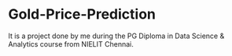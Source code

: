 # Gold-Price-Prediction
It is a project done by me during the PG Diploma in Data Science &amp; Analytics course from NIELIT Chennai.
